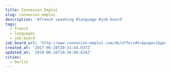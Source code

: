 ```yaml
---
title: Connexion Emploi
slug: connexion-emploi
description: '#french speaking #language #job-board'
tags:
  - french
  - languages
  - job-board
job_board_url: 'http://www.connexion-emploi.com/de/offers#t=&page=1&geolocation=31-7'
created_at: '2017-06-28T20:31:44.037Z'
updated_at: '2019-06-16T10:36:09.624Z'
cities:
  - berlin
---
```


